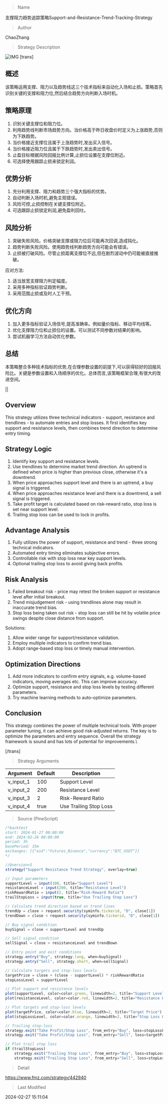 
> Name

支撑阻力趋势追踪策略Support-and-Resistance-Trend-Tracking-Strategy

> Author

ChaoZhang

> Strategy Description

![IMG](https://www.fmz.com/upload/asset/16373ac354208d29cc8.png)
[trans]

## 概述
该策略运用支撑、阻力以及趋势线这三个技术指标来自动化入场和止损。策略首先识别关键的支撑和阻力位,然后结合趋势方向判断入场时机。

## 策略原理
1. 识别关键支撑位和阻力位。
2. 利用趋势线判断市场趋势方向。当价格高于昨日收盘价时定义为上涨趋势,否则为下跌趋势。
3. 当价格接近支撑位且属于上涨趋势时,发出买入信号。
4. 当价格接近阻力位且属于下跌趋势时,发出卖出信号。  
5. 止盈目标根据风险回报比例计算,止损位设置在支撑位附近。
6. 可选择使用跟踪止损来锁定利润。

## 优势分析
1. 充分利用支撑、阻力和趋势三个强大指标的优势。
2. 自动判断入场时机,避免主观错误。
3. 风险可控,止损控制在关键支撑位附近。
4. 可选跟踪止损锁定利润,避免盈利回吐。

## 风险分析
1. 突破失败风险。价格突破支撑或阻力位后可能再次回调,造成钝化。
2. 趋势判断失败风险。使用趋势线判断趋势方向可能会有错误。
3. 止损被打破风险。尽管止损距离支撑位不远,但在剧烈波动中仍可能被直接推破。  

应对方法:
1. 适当放宽支撑阻力判定幅度。
2. 采用多种指标验证趋势判断。 
3. 采用范围止损或及时人工干预。

## 优化方向  
1. 加入更多指标验证入场信号,提高准确率。例如量价指标、移动平均线等。
2. 优化支撑阻力位和止损位的设置。可以测试不同参数对结果的影响。  
3. 尝试机器学习方法自动优化参数。

## 总结
本策略整合多种技术指标的优势,在合理参数设置的前提下,可以获得较好的回报风险比。关键是参数设置和入场顺序的优化。总体而言,该策略框架合理,有很大的改进空间。

|| 

## Overview
This strategy utilizes three technical indicators - support, resistance and trendlines - to automate entries and stop losses. It first identifies key support and resistance levels, then combines trend direction to determine entry timing.

## Strategy Logic  
1. Identify key support and resistance levels.  
2. Use trendlines to determine market trend direction. An uptrend is defined when price is higher than previous close, otherwise it's a downtrend.
3. When price approaches support level and there is an uptrend, a buy signal is triggered.  
4. When price approaches resistance level and there is a downtrend, a sell signal is triggered.
5. Take profit target is calculated based on risk-reward ratio, stop loss is set near support level.  
6. Trailing stop loss can be used to lock in profits.  

## Advantage Analysis
1. Fully utilizes the power of support, resistance and trend - three strong technical indicators.  
2. Automated entry timing eliminates subjective errors.
3. Controllable risk with stop loss near key support levels.  
4. Optional trailing stop loss to avoid giving back profits.  

## Risk Analysis 
1. Failed breakout risk - price may retest the broken support or resistance level after initial breakout.  
2. Trend misjudgement risk - using trendlines alone may result in inaccurate trend bias.
3. Stop loss being taken out risk - stop loss can still be hit by volatile price swings despite close distance from support.  

Solutions:
1. Allow wider range for support/resistance validation.  
2. Employ multiple indicators to confirm trend bias.  
3. Adopt range-based stop loss or timely manual intervention.  

## Optimization Directions
1. Add more indicators to confirm entry signals, e.g. volume-based indicators, moving averages etc. This can improve accuracy. 
2. Optimize support, resistance and stop loss levels by testing different parameters.
3. Try machine learning methods to auto-optimize parameters.  

## Conclusion  
This strategy combines the power of multiple technical tools. With proper parameter tuning, it can achieve good risk-adjusted returns. The key is to optimize the parameters and entry sequence. Overall the strategy framework is sound and has lots of potential for improvements.\

[/trans] 

> Strategy Arguments



|Argument|Default|Description|
|----|----|----|
|v_input_1|100|Support Level|
|v_input_2|200|Resistance Level|
|v_input_3|2|Risk-Reward Ratio|
|v_input_4|true|Use Trailing Stop Loss|


> Source (PineScript)

``` javascript
/*backtest
start: 2024-01-27 00:00:00
end: 2024-02-26 00:00:00
period: 3h
basePeriod: 15m
exchanges: [{"eid":"Futures_Binance","currency":"BTC_USDT"}]
*/

//@version=5
strategy("Support Resistance Trend Strategy", overlay=true)

// Input parameters
supportLevel = input(100, title="Support Level")
resistanceLevel = input(200, title="Resistance Level")
riskRewardRatio = input(2, title="Risk-Reward Ratio")
trailStopLoss = input(true, title="Use Trailing Stop Loss")

// Calculate trend direction based on trend lines
trendUp = close > request.security(syminfo.tickerid, "D", close[1])
trendDown = close < request.security(syminfo.tickerid, "D", close[1])

// Buy signal condition
buySignal = close < supportLevel and trendUp

// Sell signal condition
sellSignal = close > resistanceLevel and trendDown

// Entry point and exit conditions
strategy.entry("Buy", strategy.long, when=buySignal)
strategy.entry("Sell", strategy.short, when=sellSignal)

// Calculate targets and stop-loss levels
targetPrice = close + (close - supportLevel) * riskRewardRatio
stopLossLevel = supportLevel

// Plot support and resistance levels
plot(supportLevel, color=color.green, linewidth=2, title="Support Level")
plot(resistanceLevel, color=color.red, linewidth=2, title="Resistance Level")

// Plot targets and stop-loss levels
plot(targetPrice, color=color.blue, linewidth=2, title="Target Price")
plot(stopLossLevel, color=color.orange, linewidth=2, title="Stop Loss Level")

// Trailing stop-loss
strategy.exit("Take Profit/Stop Loss", from_entry="Buy", loss=stopLossLevel, profit=targetPrice)
strategy.exit("Take Profit/Stop Loss", from_entry="Sell", loss=targetPrice, profit=stopLossLevel)

// Plot trail stop loss
if (trailStopLoss)
    strategy.exit("Trailing Stop Loss", from_entry="Buy", loss=stopLossLevel)
    strategy.exit("Trailing Stop Loss", from_entry="Sell", loss=stopLossLevel)

```

> Detail

https://www.fmz.com/strategy/442940

> Last Modified

2024-02-27 15:11:04
